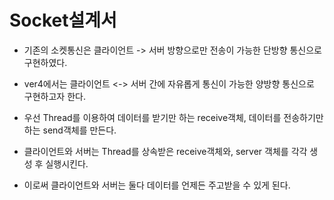 # Socket설계서

* 기존의 소켓통신은 클라이언트 -> 서버 방향으로만 전송이 가능한 단방향 통신으로 구현하였다.

* ver4에서는 클라이언트 <-> 서버 간에 자유롭게 통신이 가능한 양방향 통신으로 구현하고자 한다.

* 우선 Thread를 이용하여 데이터를 받기만 하는 receive객체, 데이터를 전송하기만 하는 send객체를 만든다.

* 클라이언트와 서버는 Thread를 상속받은 receive객체와, server 객체를 각각 생성 후 실행시킨다. 
  
* 이로써 클라이언트와 서버는 둘다 데이터를 언제든 주고받을 수 있게 된다.